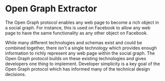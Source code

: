 # Open Graph Extractor

The Open Graph protocol enables any web page to become a rich object in a social graph. For instance, this is used on Facebook to allow any web page to have the same functionality as any other object on Facebook.

While many different technologies and schemas exist and could be combined together, there isn't a single technology which provides enough information to richly represent any web page within the social graph. The Open Graph protocol builds on these existing technologies and gives developers one thing to implement. Developer simplicity is a key goal of the Open Graph protocol which has informed many of the technical design decisions.